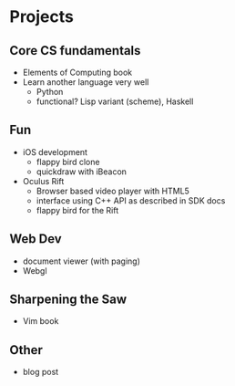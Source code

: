 Projects
======================


Core CS fundamentals
----------------------
* Elements of Computing book
* Learn another language very well
    * Python
    * functional? Lisp variant (scheme), Haskell


Fun
----------------------
* iOS development
    * flappy bird clone
    * quickdraw with iBeacon
* Oculus Rift
    * Browser based video player with HTML5
    * interface using C++ API as described in SDK docs
    * flappy bird for the Rift


Web Dev
----------------
* document viewer (with paging)
* Webgl


Sharpening the Saw
----------------------
* Vim book


Other
----------------------
* blog post

